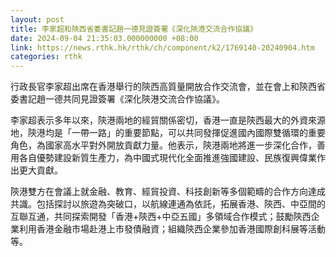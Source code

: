 ```yaml
---
layout: post
title: 李家超和陝西省委書記趙一德見證簽署《深化陝港交流合作協議》
date: 2024-09-04 21:35:03.000000000 +08:00
link: https://news.rthk.hk/rthk/ch/component/k2/1769140-20240904.htm
categories: rthk
---
```


行政長官李家超出席在香港舉行的陝西高質量開放合作交流會，並在會上和陝西省委書記趙一德共同見證簽署《深化陝港交流合作協議》。

李家超表示多年以來，陝港兩地的經貿關係密切，香港一直是陝西最大的外資來源地，陝港均是「一帶一路」的重要節點，可以共同發揮促進國內國際雙循環的重要角色，為國家高水平對外開放貢獻力量。他表示，陝港兩地將進一步深化合作，善用各自優勢建設新質生產力，為中國式現代化全面推進強國建設、民族復興偉業作出更大貢獻。

陝港雙方在會議上就金融、教育、經貿投資、科技創新等多個範疇的合作方向達成共識。包括探討以旅遊為突破口，以航線連通為依託，拓展香港、陝西、中亞間的互聯互通，共同探索開發「香港+陝西+中亞五國」多領域合作模式；鼓勵陝西企業利用香港金融市場赴港上市發債融資；組織陝西企業參加香港國際創科展等活動等。

